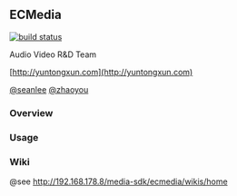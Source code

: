##  ECMedia  

[![build status](http://192.168.178.8/media-sdk/ecmedia/badges/master/build.svg)](http://192.168.178.8/media-sdk/ecmedia/commits/master)



Audio Video R&D Team

[http://yuntongxun.com](http://yuntongxun.com) 

[@seanlee](liqiang@yuntongxun.com)   [@zhaoyou](gezy@yuntongxun.com) 

### Overview 





### Usage





### Wiki

@see http://192.168.178.8/media-sdk/ecmedia/wikis/home



